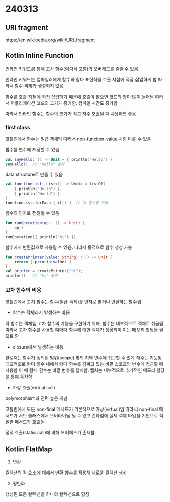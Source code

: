 # 240313

## URI fragment

https://en.wikipedia.org/wiki/URI_fragment

## Kotlin Inline Function

인라인 키워드를 통해 고차 함수(람다식 포함)의 오버헤드를 줄일 수 있음

인라인 키워드는 컴파일러에게 함수와 람다 표현식을 호출 지점에 직접 삽입하게 함 따라서 함수 객체가 생성되지 않음

함수를 호출 지점에 직접 삽입하기 때문에 호출이 많으면 코드의 양이 많이 늘어남 따라서 어플리케이션 코드의 크기가 증가함. 컴파일 시간도 증가함

따라서 인라인 함수는 함수의 크기가 작고 자주 호출될 때 사용하면 좋음

### first class

코틀린에서 함수는 일급 객체임 따라서 non-funciton-value 처럼 다룰 수 있음

함수를 변수에 저장할 수 있음

```kotlin
val sayHello: () -> Unit = { println("Hello") }
sayHello()  // "Hello" 출력
```

data structure로 만들 수 있음

```kotlin
val functionList: List<() -> Unit> = listOf(
    { println("Hello") },
    { println("World") }
)
functionList.forEach { it() }  // 각 함수를 호출
```

함수의 인자로 전달할 수 있음

```kotlin
fun runOperation(op : () -> Unit) {
	op()
}
runOperation({ println("hi") })
```

함수에서 반환값으로 사용될 수 있음. 따라서 동적으로 함수 생성 가능

```kotlin
fun createPrinter(value: String) : () -> Unit {
	return { println(value) }
}
val printer = createPrinter("hi");
printer()	// "hi" 출력
```

### 고차 함수의 비용

코틀린에서 고차 함수는 함수(일급 객체)를 인자로 받거나 반환하는 함수임

- 함수는 객체라서 발생하는 비용

각 함수는 객체임 고차 함수의 기능을 구현하기 위해, 함수는 내부적으로 객체로 취급됨  
따라서 고차 함수를 사용할 때마다 함수에 대한 객체가 생성되며 이는 메모리 할당을 필요로 함

- closure에서 발생하는 비용

클로저는 함수가 정의된 범위(scope) 밖의 지역 변수에 접근할 수 있게 해주는 기능임  
대표적으로 람다 함수 내에서 람다 함수를 감싸고 있는 바깥 스코프의 변수에 접근할 때 사용함 이 때 람다 함수는 바깥 변수를 캡처함. 캡처는 내부적으로 추가적인 메모리 할당을 통해 동작함

- 가상 호출(virtual call)

polymorphism과 관련 높은 개념

코틀린에서 모든 non-final 메서드가 기본적으로 가상(virtual)임 따라서 non-final 메서드가 서브 클래스에서 오버라이딩 될 수 있고 런타임에 실제 객체 타입을 기반으로 적절한 메서드가 호출됨

정적 호출(static call)에 비해 오버헤드가 존재함

## Kotlin FlatMap

1. 변환

컬렉션의 각 요소에 대해서 변환 함수를 적용해 새로운 컬렉션 생성

2. 평탄화

생성된 모든 컬렉션을 하나의 컬렉션으로 합침